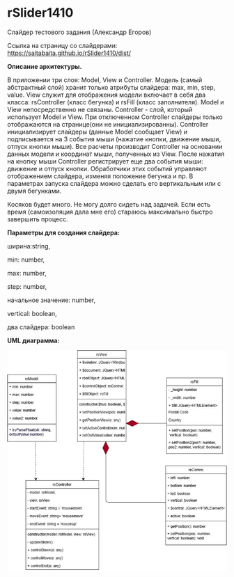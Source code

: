 # rSlider1410
Слайдер тестового задания (Александр Егоров)

Ссылка на страницу со слайдерами: https://saitabaita.github.io/rSlider1410/dist/

<b>Описание архитектуры.</b>

В приложении три слоя: Model, View и Controller. Модель (самый абстрактный слой) хранит только атрибуты слайдера: max, min, step, value. View служит для отображения модели включает в себя два класса: rsController (класс бегунка) и rsFill (класс заполнителя). Model и View непосредственно не связаны. Controller - слой, который использует Model и View. При отключенном Controller слайдеры только отображаются на странице(они не инициализированны). Controller инициализирует слайдеры (данные Model сообщает View) и подписывается на 3 события мыши (нажатие кнопки, движение мыши, отпуск кнопки мыши). Все расчеты производит Controller на основании данных модели и координат мыши, полученных из View. После нажатия на кнопку мыши Controller регистрирует еще два события мыши: движение и отпуск кнопки. Обработчики этих событий управляют отображением слайдера, изменяя положение бегунка и пр. В параметрах запуска слайдера можно сделать его вертикальным или с двумя бегунками.

Косяков будет много. Не могу долго сидеть над задачей. Если есть время (самоизоляция дала мне его) стараюсь максимально быстро завершить процесс. 

<b>Параметры для создания слайдера: </b>

ширина:string, 

min: number, 

max: number, 

step: number, 

начальное значение: number, 

vertical: boolean, 

два слайдера: boolean

<b>UML диаграмма:</b>

<img src="rSlider1410.jpg"/>
